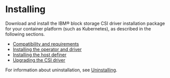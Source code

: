 # Installing

Download and install the IBM® block storage CSI driver installation package for your container platform (such as Kubernetes), as described in the following sections.

-   [Compatibility and requirements](install_compatibility_requirements.md)
-   [Installing the operator and driver](install_operator_driver.md)
-   [Installing the host definer](install_hostdefiner.md)
-   [Upgrading the CSI driver](upgrade.md)

For information about uninstallation, see [Uninstalling](uninstalling.md).



